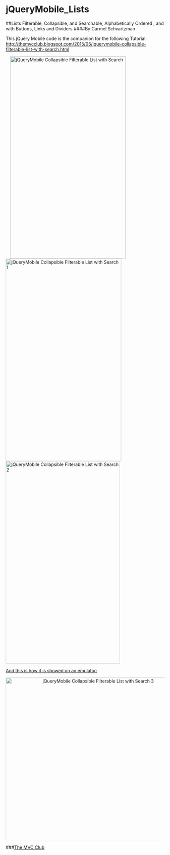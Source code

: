 # jQueryMobile_Lists
##Lists Filterable, Collapsible, and Searchable, Alphabetically Ordered , and with Buttons, Links and Dividers
####By Carmel Schvartzman

This jQuery Mobile code is the companion for the following Tutorial:
 http://themvcclub.blogspot.com/2015/05/jquerymobile-collapsible-filterable-list-with-search.html

<a href="http://themvcclub.blogspot.com/2015/05/jquerymobile-collapsible-filterable-list-with-search.html" imageanchor="1" target="_self" style="margin-left: 1em; margin-right: 1em;">

<img alt="jQueryMobile Collapsible Filterable List with Search        " border="0" height="640" src="http://3.bp.blogspot.com/-7k6xXM0o6iA/VVG1Yq5dOSI/AAAAAAAAKp4/9LFJ23DvY5o/s640/2.png" width="366" />

<img alt="jQueryMobile Collapsible Filterable List with Search    1    " border="0" height="640" src="http://4.bp.blogspot.com/--qaH_ttpoqE/VVG1Y8sWaBI/AAAAAAAAKp0/Eqb-mhFNk7M/s640/3.png" width="366" />

<img alt="jQueryMobile Collapsible Filterable List with Search   2     " border="0" height="640" src="http://3.bp.blogspot.com/-eGv0yyGyP8U/VVG1ZROvBXI/AAAAAAAAKqk/FTKAZeC3Brw/s640/4.png" width="362" />


And this is how it is showed on an emulator:
<div class="separator" style="clear: both; text-align: center;">
<img alt="jQueryMobile Collapsible Filterable List with Search     3   " border="0" height="514" src="http://3.bp.blogspot.com/-5QIsn6-V3VM/VVG1WtOPMzI/AAAAAAAAKq0/CHnZiMErneE/s640/1.png" width="570" /></div>


</a>


###<a href="http://themvcclub.blogspot.com/"   target="_new"  >The MVC Club</a>

